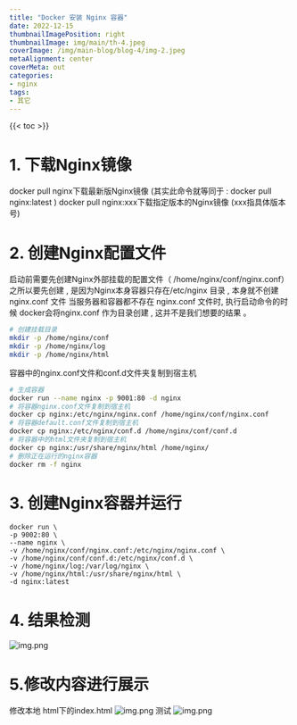 ```yaml
---
title: "Docker 安装 Nginx 容器"
date: 2022-12-15
thumbnailImagePosition: right
thumbnailImage: img/main/th-4.jpeg
coverImage: /img/main-blog/blog-4/img-2.jpeg
metaAlignment: center
coverMeta: out
categories:
- nginx
tags:
- 其它
---
```


<!--more-->

{{< toc >}} 

# 1. 下载Nginx镜像

docker pull nginx下载最新版Nginx镜像 (其实此命令就等同于 : docker pull nginx:latest )
docker pull nginx:xxx下载指定版本的Nginx镜像 (xxx指具体版本号)

# 2. 创建Nginx配置文件
启动前需要先创建Nginx外部挂载的配置文件（ /home/nginx/conf/nginx.conf）
之所以要先创建 , 是因为Nginx本身容器只存在/etc/nginx 目录 , 本身就不创建 nginx.conf 文件
当服务器和容器都不存在 nginx.conf 文件时, 执行启动命令的时候 docker会将nginx.conf 作为目录创建 , 这并不是我们想要的结果 。
```bash
# 创建挂载目录
mkdir -p /home/nginx/conf
mkdir -p /home/nginx/log
mkdir -p /home/nginx/html
```
容器中的nginx.conf文件和conf.d文件夹复制到宿主机
```bash
# 生成容器
docker run --name nginx -p 9001:80 -d nginx
# 将容器nginx.conf文件复制到宿主机
docker cp nginx:/etc/nginx/nginx.conf /home/nginx/conf/nginx.conf
# 将容器default.conf文件复制到宿主机
docker cp nginx:/etc/nginx/conf.d /home/nginx/conf/conf.d
# 将容器中的html文件夹复制到宿主机
docker cp nginx:/usr/share/nginx/html /home/nginx/
# 删除正在运行的nginx容器
docker rm -f nginx
```
# 3. 创建Nginx容器并运行
```
docker run \
-p 9002:80 \
--name nginx \
-v /home/nginx/conf/nginx.conf:/etc/nginx/nginx.conf \
-v /home/nginx/conf/conf.d:/etc/nginx/conf.d \
-v /home/nginx/log:/var/log/nginx \
-v /home/nginx/html:/usr/share/nginx/html \
-d nginx:latest
```
# 4. 结果检测
![img.png](/img/main-blog/blog-9/1.png)

# 5.修改内容进行展示
修改本地 html下的index.html
![img.png](/img/main-blog/blog-9/2.png)
测试
![img.png](/img/main-blog/blog-9/3.png)



